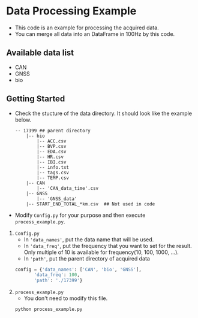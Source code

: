 # Data Processing Example
- This code is an example for processing the acquired data.
- You can merge all data into an DataFrame in 100Hz by this code.
## Available data list
- CAN
- GNSS
- bio

## Getting Started
- Check the stucture of the data directory. It should look like the example below.
    ```
    -- 17399 ## parent directory
        |-- bio
            |-- ACC.csv
            |-- BVP.csv
            |-- EDA.csv
            |-- HR.csv
            |-- IBI.csv
            |-- info.txt
            |-- tags.csv
            |-- TEMP.csv
        |-- CAN
            |-- 'CAN_data_time'.csv
        |-- GNSS
            |-- 'GNSS_data'
        |-- START_END_TOTAL_*km.csv  ## Not used in code
    ```

- Modify `Config.py` for your purpose and then execute `process_example.py`.
1. `Config.py`
    - In `'data_names'`, put the data name that will be used.
    - In `'data_freq'`, put the frequency that you want to set for the result. Only multiple of 10 is available for frequency(10, 100, 1000, ...).
    - In `'path'`, put the parent directory of acquired data
    ``` python
    config = {'data_names': ['CAN', 'bio', 'GNSS'],
           'data_freq': 100,
           'path': './17399'}
    ```
2. `process_example.py`
   - You don't need to modify this file.
    ``` python
    python process_example.py
    ```